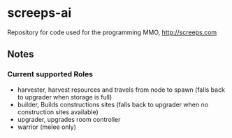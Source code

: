 # screeps-ai
Repository for code used for the programming MMO, http://screeps.com

## Notes

### Current supported Roles
 - harvester, harvest resources and travels from node to spawn (falls back to upgrader when storage is full)
 - builder, Builds constructions sites (falls back to upgrader when no construction sites available)
 - upgrader, upgrades room controller
 - warrior (melee only)
